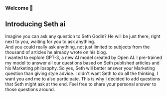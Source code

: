### Welcome 👋

## Introducing Seth ai  

Imagine you can ask any question to Seth Godin? He will be just there, right next to you, waiting for you to ask anything.  
And you could really ask anything, not just limited to subjects from the thousand of articles he already wrote on his blog.  
I wanted to explore GPT-3, a new AI model created by Open AI. I pre-trained my model to answer all our questions based on Seth published articles and his Marketing philosophy. 
So yes, Seth will better answer your Marketing question than giving style advice. 
I didn't want Seth to do all the thinking, I want you and me to also participate. This is why I decided to add questions that Seth might ask at the end. Feel free to share your personal answer to those questions around.  

